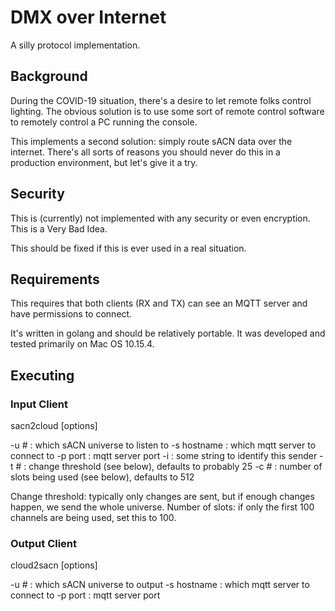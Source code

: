 # DMX over Internet

A silly protocol implementation.

## Background

During the COVID-19 situation, there's a desire to let remote folks control lighting.  The obvious solution is to use some sort of remote control software to remotely control a PC running the console.

This implements a second solution: simply route sACN data over the internet.  There's all sorts of reasons you should never do this in a production environment, but let's give it a try.

## Security

This is (currently) not implemented with any security or even encryption.   This is a Very Bad Idea.  

This should be fixed if this is ever used in a real situation.

## Requirements

This requires that both clients (RX and TX) can see an MQTT server and have permissions to connect.

It's written in golang and should be relatively portable.  It was developed and tested primarily on Mac OS 10.15.4.

## Executing

### Input Client

sacn2cloud [options]

-u # : which sACN universe to listen to
-s hostname : which mqtt server to connect to
-p port : mqtt server port
-i <string> : some string to identify this sender
-t # : change threshold (see below), defaults to probably 25
-c # : number of slots being used (see below), defaults to 512

Change threshold: typically only changes are sent, but if enough changes happen, we send the whole universe.
Number of slots: if only the first 100 channels are being used, set this to 100.  

### Output Client

cloud2sacn [options]

-u # : which sACN universe to output
-s hostname : which mqtt server to connect to
-p port : mqtt server port
